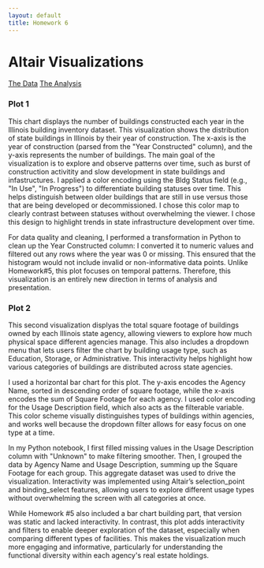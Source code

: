 ```yaml
---
layout: default
title: Homework 6
---
```


# Altair Visualizations
[The Data](https://raw.githubusercontent.com/UIUC-iSchool-DataViz/is445_data/main/building_inventory.csv)
[The Analysis](https://github.com/alexdkim/alexdkim.github.io/blob/main/python_notebooks/Workbook.ipynb)

### Plot 1
This chart displays the number of buildings constructed each year in the Illinois building inventory 
dataset. This visualization shows the distribution of state buildings in Illinois by their year of 
construction. The x-axis is the year of construction (parsed from the "Year Constructed" column), and 
the y-axis represents the number of buildings. The main goal of the visualization is to explore and 
observe patterns over time, such as burst of construction activitity and slow development in state 
buildings and infastructures. I applied a color encoding using the Bldg Status field 
(e.g., "In Use", "In Progress") to differentiate building statuses over time. This helps distinguish 
between older buildings that are still in use versus those that are being developed or decommissioned. 
I chose this color map to clearly contrast between statuses without overwhelming the viewer. I chose this 
design to highlight trends in state infrastructure development over time.

For data quality and cleaning, I performed a transformation in Python to clean up the Year Constructed 
column: I converted it to numeric values and filtered out any rows where the year was 0 or missing. This 
ensured that the histogram would not include invalid or non-informative data points. Unlike Homework#5, 
this plot focuses on temporal patterns. Therefore, this visualization is an entirely new direction in 
terms of analysis and presentation.


### Plot 2
This second visualization displyas the total square footage of buildings owned by each Illinois state 
agency, allowing viewers to explore how much physical space different agencies manage. This also includes 
a dropdown menu that lets users filter the chart by building usage type, such as Education, Storage, or 
Administrative. This interactivity helps highlight how various categories of buildings are distributed 
across state agencies.

I used a horizontal bar chart for this plot. The y-axis encodes the Agency Name, sorted in descending 
order of square footage, while the x-axis encodes the sum of Square Footage for each agency. I used color 
encoding for the Usage Description field, which also acts as the filterable variable. This color scheme 
visually distinguishes types of buildings within agencies, and works well because the dropdown filter 
allows for easy focus on one type at a time.

In my Python notebook, I first filled missing values in the Usage Description column with "Unknown" to 
make filtering smoother. Then, I grouped the data by Agency Name and Usage Description, summing up the 
Square Footage for each group. This aggregate dataset was used to drive the visualization. Interactivity 
was implemented using Altair’s selection_point and binding_select features, allowing users to explore 
different usage types without overwhelming the screen with all categories at once.

While Homework #5 also included a bar chart building part, that version was static and lacked 
interactivity. In contrast, this plot adds interactivity and filters to enable deeper exploration 
of the dataset, especially when comparing different types of facilities. This makes the visualization 
much more engaging and informative, particularly for understanding the functional diversity within each 
agency's real estate holdings.

